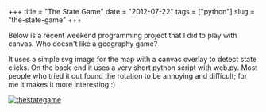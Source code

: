 +++
title = "The State Game"
date = "2012-07-22"
tags = ["python"]
slug = "the-state-game"
+++

Below is a recent weekend programming project that I did to play with
canvas. Who doesn't like a geography game?

It uses a simple svg image for the map with a canvas overlay to detect
state clicks. On the back-end it uses a very short python script with
web.py. Most people who tried it out found the rotation to be annoying
and difficult; for me it makes it more interesting :)

[![thestategame](/img/thestategame.png)](https://jarv.github.io/thestategame/)

